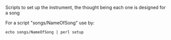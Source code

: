 Scripts to set up the instrument, the thought being each one is designed for a song

For a script "songs/NameOfSong"  use by:

`echo songs/NameOfSong | perl setup`


